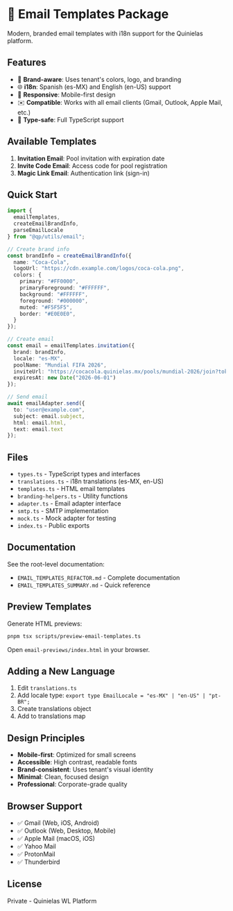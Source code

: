 # 📧 Email Templates Package

Modern, branded email templates with i18n support for the Quinielas platform.

## Features

- 🎨 **Brand-aware**: Uses tenant's colors, logo, and branding
- 🌐 **i18n**: Spanish (es-MX) and English (en-US) support
- 📱 **Responsive**: Mobile-first design
- ✉️ **Compatible**: Works with all email clients (Gmail, Outlook, Apple Mail, etc.)
- 🎯 **Type-safe**: Full TypeScript support

## Available Templates

1. **Invitation Email**: Pool invitation with expiration date
2. **Invite Code Email**: Access code for pool registration
3. **Magic Link Email**: Authentication link (sign-in)

## Quick Start

```typescript
import { 
  emailTemplates, 
  createEmailBrandInfo, 
  parseEmailLocale 
} from "@qp/utils/email";

// Create brand info
const brandInfo = createEmailBrandInfo({
  name: "Coca-Cola",
  logoUrl: "https://cdn.example.com/logos/coca-cola.png",
  colors: {
    primary: "#FF0000",
    primaryForeground: "#FFFFFF",
    background: "#FFFFFF",
    foreground: "#000000",
    muted: "#F5F5F5",
    border: "#E0E0E0",
  }
});

// Create email
const email = emailTemplates.invitation({
  brand: brandInfo,
  locale: "es-MX",
  poolName: "Mundial FIFA 2026",
  inviteUrl: "https://cocacola.quinielas.mx/pools/mundial-2026/join?token=abc",
  expiresAt: new Date("2026-06-01")
});

// Send email
await emailAdapter.send({
  to: "user@example.com",
  subject: email.subject,
  html: email.html,
  text: email.text
});
```

## Files

- `types.ts` - TypeScript types and interfaces
- `translations.ts` - i18n translations (es-MX, en-US)
- `templates.ts` - HTML email templates
- `branding-helpers.ts` - Utility functions
- `adapter.ts` - Email adapter interface
- `smtp.ts` - SMTP implementation
- `mock.ts` - Mock adapter for testing
- `index.ts` - Public exports

## Documentation

See the root-level documentation:
- `EMAIL_TEMPLATES_REFACTOR.md` - Complete documentation
- `EMAIL_TEMPLATES_SUMMARY.md` - Quick reference

## Preview Templates

Generate HTML previews:

```bash
pnpm tsx scripts/preview-email-templates.ts
```

Open `email-previews/index.html` in your browser.

## Adding a New Language

1. Edit `translations.ts`
2. Add locale type: `export type EmailLocale = "es-MX" | "en-US" | "pt-BR";`
3. Create translations object
4. Add to translations map

## Design Principles

- **Mobile-first**: Optimized for small screens
- **Accessible**: High contrast, readable fonts
- **Brand-consistent**: Uses tenant's visual identity
- **Minimal**: Clean, focused design
- **Professional**: Corporate-grade quality

## Browser Support

- ✅ Gmail (Web, iOS, Android)
- ✅ Outlook (Web, Desktop, Mobile)
- ✅ Apple Mail (macOS, iOS)
- ✅ Yahoo Mail
- ✅ ProtonMail
- ✅ Thunderbird

## License

Private - Quinielas WL Platform
